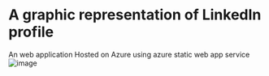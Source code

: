 # A graphic representation of LinkedIn profile

An web application Hosted on Azure using azure static web app service 
![image](https://user-images.githubusercontent.com/83111706/169558601-d7492cf2-362d-4744-aae4-9fc7e7911fc6.png)
